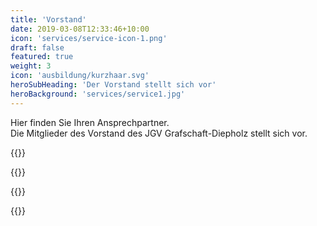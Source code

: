 ```yaml
---
title: 'Vorstand'
date: 2019-03-08T12:33:46+10:00
icon: 'services/service-icon-1.png'
draft: false
featured: true
weight: 3
icon: 'ausbildung/kurzhaar.svg'
heroSubHeading: 'Der Vorstand stellt sich vor'
heroBackground: 'services/service1.jpg'
---
```


Hier finden Sie Ihren Ansprechpartner.  
Die Mitglieder des Vorstand des JGV Grafschaft-Diepholz stellt sich vor.


{{<card bild="/verein/heiner.jpg" position="1. Vorsitzender" name="Heinrich Tiedemann" strasse="Heerde 57" ort="27245 Kirchdorf" tel="04273/ 553" fax="04273/ 1809" mail="vorsitzender@jgv-diepholz.de">}}

{{<card bild="/verein/ewald.jpg" position="2. Vorsitzender" name="Ewald Beuke" strasse="Alter Damm 9" ort="27245 Barenburg" tel="04273/1666">}}

{{<card bild="/verein/joerg.jpg" position="Geschäftsführer" name="Jörg Holthus" strasse="Dörrieloh 79" ort="27259 Varrel" tel="01754110058" mail="holthus-jgvdh@t-online.de">}}

{{<card bild="/verein/uwe.jpg" position="Kassenwart" name="Uwe Kassens" strasse="Seeufer 12" ort="17209 Bad Stuer" tel="039924/ 79630">}}

